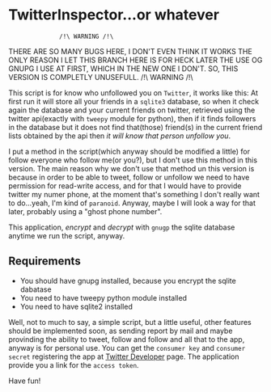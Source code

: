 TwitterInspector...or whatever
==========================================

                  /!\ WARNING /!\ 
THERE ARE SO MANY BUGS HERE, I DON'T EVEN THINK IT WORKS
THE ONLY REASON I LET THIS BRANCH HERE IS FOR HECK LATER
THE USE OG GNUPG I USE AT FIRST, WHICH IN THE NEW ONE I
DON'T. SO, THIS VERSION IS COMPLETLY UNUSEFULL.
                  /!\ WARNING /!\ 


This script is for know who unfollowed you on `Twitter`, it works like this:
At first run it will store all your friends in a `sqlite3` database, so when
it check again the database and your current friends on twitter, retrieved
using the twitter api(exactly with `tweepy` module for python), then if it finds
followers in the database but it does not find that(those) friend(s) in the
current friend lists obtained by the api then *it will know that person unfollow
you*.

I put a method in the script(which anyway should be modified a little) for follow
everyone who follow me(or you?), but I don't use this method in this version. The 
main reason why we don't use that method un this version is because in order to be
able to tweet, follow or unfollow we need to have permission for read-write access,
and for that I would have to provide twitter my numer phone, at the moment that's
something I don't really want to do...yeah, I'm kind of `paranoid`. Anyway, maybe I
will look a way for that later, probably using a "ghost phone number".

This application, *encrypt* and *decrypt* with `gnugp` the sqlite database anytime we
run the script, anyway.

Requirements
-------------
* You should have gnupg installed, because you encrypt the sqlite dabatase
* You need to have tweepy python module installed
* You need to have sqlite2 installed

Well, not to much to say, a simple script, but a little useful, other features should
be implemented soon, as sending report by mail and maybe provinding the ability to
tweet, follow and follow and all that to the app, anyway is for personal use. You can
get the `consumer key` and `consumer secret` registering the app at [Twitter Developer](https://apps.twitter.com/)
page. The application provide you a link for the `access token`.

Have fun!


